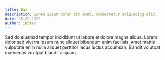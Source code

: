 ```yaml
---
title: Baz
description: Lorem ipsum dolor sit amet, consectetur adipiscing elit.
date: 25-09-2022
author: imStav
---
```


Sed do eiusmod tempor incididunt ut labore et dolore magna aliqua. Lorem dolor sed viverra ipsum nunc aliquet bibendum enim facilisis. Amet mattis vulputate enim nulla aliquet porttitor lacus luctus accumsan. Blandit volutpat maecenas volutpat blandit aliquam.
